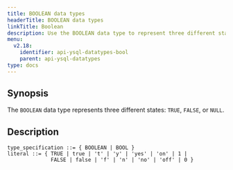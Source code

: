 ```yaml
---
title: BOOLEAN data types
headerTitle: BOOLEAN data types
linkTitle: Boolean
description: Use the BOOLEAN data type to represent three different states - TRUE, FALSE, or NULL.
menu:
  v2.18:
    identifier: api-ysql-datatypes-bool
    parent: api-ysql-datatypes
type: docs
---
```


## Synopsis

The `BOOLEAN` data type represents three different states: `TRUE`, `FALSE`, or `NULL`.

## Description

```ebnf
type_specification ::= { BOOLEAN | BOOL }
literal ::= { TRUE | true | 't' | 'y' | 'yes' | 'on' | 1 |
              FALSE | false | 'f' | 'n' | 'no' | 'off' | 0 }
```

